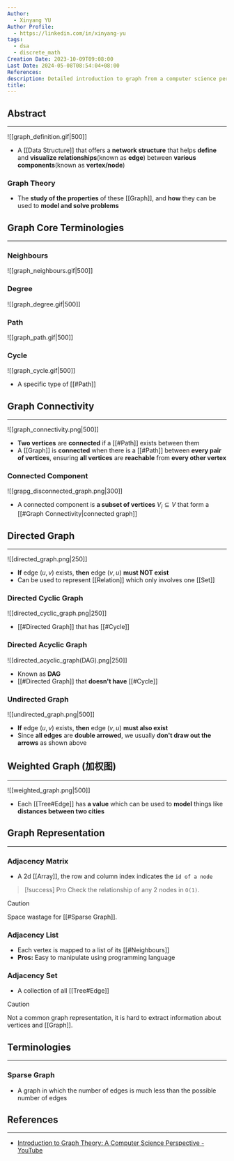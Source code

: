 ```yaml
---
Author:
  - Xinyang YU
Author Profile:
  - https://linkedin.com/in/xinyang-yu
tags:
  - dsa
  - discrete_math
Creation Date: 2023-10-09T09:08:00
Last Date: 2024-05-08T08:54:04+08:00
References: 
description: Detailed introduction to graph from a computer science perspective
title: 
---
```

## Abstract
---

![[graph_definition.gif|500]]

- A [[Data Structure]] that offers a **network structure** that helps **define** and **visualize** **relationships**(known as **edge**) between **various components**(known as **vertex/node**) 

### Graph Theory 
- The **study of the properties** of these [[Graph]], and **how** they can be used to **model and solve problems**



## Graph Core Terminologies
---
### Neighbours

![[graph_neighbours.gif|500]]

### Degree

![[graph_degree.gif|500]]

### Path

![[graph_path.gif|500]]

### Cycle

![[graph_cycle.gif|500]]

- A specific type of [[#Path]]

## Graph Connectivity
---

![[graph_connectivity.png|500]]

- **Two vertices** are **connected** if a [[#Path]] exists between them
- A [[Graph]] is **connected** when there is a [[#Path]] between **every pair of vertices**, ensuring **all vertices** are **reachable** from **every other vertex**

### Connected Component

![[grapg_disconnected_graph.png|300]]

- A connected component is **a subset of vertices** $V_{i} \subseteq V$ that form a [[#Graph Connectivity|connected graph]]   








## Directed Graph
---

![[directed_graph.png|250]]

- **If** edge $(u, v)$ exists, **then** edge $(v, u)$ **must NOT exist**
- Can be used to represent [[Relation]] which only involves one [[Set]] 

### Directed Cyclic Graph

![[directed_cyclic_graph.png|250]]

- [[#Directed Graph]] that has [[#Cycle]]

### Directed Acyclic Graph

![[directed_acyclic_graph(DAG).png|250]]

- Known as **DAG**
- [[#Directed Graph]] that **doesn't have** [[#Cycle]]


### Undirected Graph

![[undirected_graph.png|500]]

- **If** edge $(u, v)$ exists, **then** edge $(v, u)$ **must also exist**
- Since **all edges** are **double arrowed**, we usually **don't draw out the arrows** as shown above

## Weighted Graph (加权图)
---

![[weighted_graph.png|500]]


- Each [[Tree#Edge]] has **a value** which can be used to **model** things like **distances between two cities**

## Graph Representation
---
### Adjacency Matrix
- A 2d [[Array]], the row and column index indicates the `id of a node`

>[!success] Pro
> Check the relationship of any 2 nodes in `O(1)`.

>[!caution]
> Space wastage for [[#Sparse Graph]].

### Adjacency List
- Each vertex is mapped to a list of its [[#Neighbours]]
- **Pros:** Easy to manipulate using programming language

### Adjacency Set
- A collection of all [[Tree#Edge]] 

>[!caution]
> Not a common graph representation, it is hard to extract information about vertices and [[Graph]].


## Terminologies
---


 


### Sparse Graph
- A graph in which the number of edges is much less than the possible number of edges


## References
---
- [Introduction to Graph Theory: A Computer Science Perspective - YouTube](https://www.youtube.com/watch?v=LFKZLXVO-Dg)